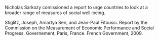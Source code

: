 Nicholas Sarkozy comissioned a report to urge countries to look at a broader range of measures of social well-being. 

Stiglitz, Joseph, Amartya Sen, and Jean-Paul Fitoussi. Report by the Commission on the Measurement of Economic Performance and Social Progress. Governement, Paris, France. French Government, 2009. 